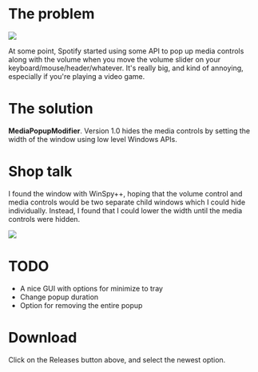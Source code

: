 # The problem
![](http://i.imgur.com/eDpzL8S.png)

At some point, Spotify started using some API to pop up media controls along with the volume when you move the volume slider on your keyboard/mouse/header/whatever. It's really big, and kind of annoying, especially if you're playing a video game.

# The solution
**MediaPopupModifier**. Version 1.0 hides the media controls by setting the width of the window using low level Windows APIs.

# Shop talk
I found the window with WinSpy++, hoping that the volume control and media controls would be two separate child windows which I could hide individually. Instead, I found that I could lower the width until the media controls were hidden.

![](http://i.imgur.com/8EbdBTV.gif)

# TODO
* A nice GUI with options for minimize to tray
* Change popup duration
* Option for removing the entire popup

# Download
Click on the Releases button above, and select the newest option.
